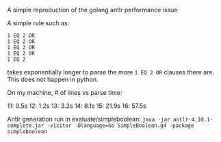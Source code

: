 A simple reproduction of the golang antlr performance issue

A simple rule such as:

```
1 EQ 2 OR
1 EQ 2 OR
1 EQ 2 OR
1 EQ 2 OR
1 EQ 2
```

takes exponentially longer to parse the more `1 EQ 2 OR` clauses there are. This does not happen in python.

On my machine, # of lines vs parse time:

11: 0.5s
12: 1.2s
13: 3.2s
14: 8.1s
15: 21.9s
16: 57.5s

Antlr generation run in evaluate/simpleboolean:
`java -jar antlr-4.10.1-complete.jar -visitor -Dlanguage=Go SimpleBoolean.g4 -package simpleboolean`
